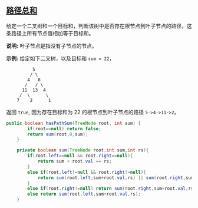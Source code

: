 ## [路径总和](https://leetcode-cn.com/problems/path-sum/)

给定一个二叉树和一个目标和，判断该树中是否存在根节点到叶子节点的路径，这条路径上所有节点值相加等于目标和。

**说明:** 叶子节点是指没有子节点的节点。

**示例:** 
给定如下二叉树，以及目标和 `sum = 22`，

       		  5
             / \
            4   8
           /   / \
          11  13  4
         /  \      \
        7    2      1

返回 `true`, 因为存在目标和为 22 的根节点到叶子节点的路径 `5->4->11->2`。



```java
public boolean hasPathSum(TreeNode root, int sum) {
        if(root==null) return false;
        return sum(root,0,sum);
    }

    private boolean sum(TreeNode root,int sum,int rs){
        if(root.left==null && root.right==null){
            return sum + root.val == rs;
        }
        else if(root.left!=null && root.right!=null){
            return sum(root.left,sum+root.val,rs) || sum(root.right,sum+root.val,rs);
        }
        else if(root.right!=null) return sum(root.right,sum+root.val,rs);
        else return sum(root.left,sum+root.val,rs);
    }
```

